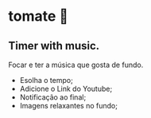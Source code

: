 # tomate 🍅
## Timer with music. 

Focar e ter a música que gosta de fundo. 

- Esolha o tempo;
- Adicione o Link do Youtube;
- Notificação ao final;
- Imagens relaxantes no fundo;
